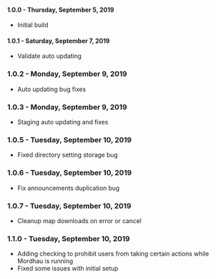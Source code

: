 #### 1.0.0 - Thursday, September 5, 2019
* Initial build

#### 1.0.1 - Saturday, September 7, 2019
* Validate auto updating

### 1.0.2 - Monday, September 9, 2019
* Auto updating bug fixes

### 1.0.3 - Monday, September 9, 2019
* Staging auto updating and fixes

### 1.0.5 - Tuesday, September 10, 2019
* Fixed directory setting storage bug

### 1.0.6 - Tuesday, September 10, 2019
* Fix announcements duplication bug

### 1.0.7 - Tuesday, September 10, 2019
* Cleanup map downloads on error or cancel

### 1.1.0 - Tuesday, September 10, 2019
* Adding checking to prohibit users from taking 
  certain actions while Mordhau is running
* Fixed some issues with initial setup